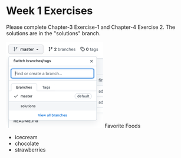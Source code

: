 # Week 1 Exercises

Please complete Chapter-3 Exercise-1 and Chapter-4 Exercise 2. The solutions are in the "solutions" branch.

![](images/solutions-branch.png)
Favorite Foods
  * icecream
  * chocolate
  * strawberries
